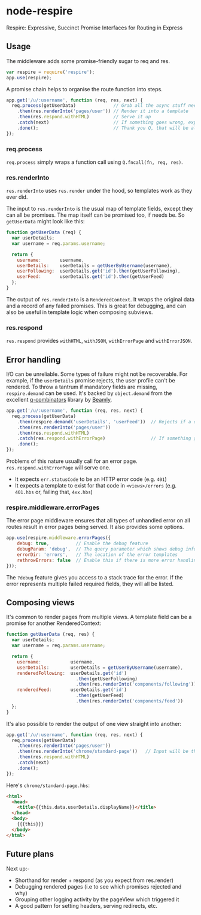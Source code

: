 node-respire
============

Respire: Expressive, Succinct Promise Interfaces for Routing in Express

## Usage

The middleware adds some promise-friendly sugar to req and res.

```javascript
var respire = require('respire');
app.use(respire);
```

A promise chain helps to organise the route function into steps.

```javascript
app.get('/u/:username', function (req, res, next) {
  req.process(getUserData)              // Grab all the async stuff needed to render this page
    .then(res.renderInto('pages/user')) // Render it into a template
    .then(res.respond.withHTML)         // Serve it up
    .catch(next)                        // If something goes wrong, explode
    .done();                            // Thank you Q, that will be all
});
```

### req.process

`req.process` simply wraps a function call using `Q.fncall(fn, req, res)`.


### res.renderInto

`res.renderInto` uses `res.render` under the hood, so templates work as they ever did.

The input to `res.renderInto` is the usual map of template fields, except they can all be promises.
The map itself can be promised too, if needs be. So `getUserData` might look like this:

```javascript
function getUserData (req) {
  var userDetails;
  var username = req.params.username;

  return {
    username:       username,
    userDetails:    userDetails = getUserByUsername(username),
    userFollowing:  userDetails.get('id').then(getUserFollowing),
    userFeed:       userDetails.get('id').then(getUserFeed) 
  };
}
```

The output of `res.renderInto` is a `RenderedContext`. It wraps the original data and a record of any failed promises. This is great for debugging, and can also be useful in template logic when composing subviews.


### res.respond

`res.respond` provides `withHTML`, `withJSON`, `withErrorPage` and `withErrorJSON`. 


## Error handling

I/O can be unreliable. Some types of failure might not be recoverable. For example, if the `userDetails` promise rejects, the user profile can't be rendered. To throw a tantrum if mandatory fields are missing, `respire.demand` can be used. It's backed by `object.demand` from the excellent [q-combinators](https://github.com/beamly/q-combinators) library by [Beamly](http://inside.beamly.com).

```javascript
app.get('/u/:username', function (req, res, next) {
  req.process(getUserData)                
    .then(respire.demand('userDetails', 'userFeed'))  // Rejects if a demanded key rejected
    .then(res.renderInto('pages/user'))   
    .then(res.respond.withHTML)           
    .catch(res.respond.withErrorPage)                 // If something goes wrong, serve an error page
    .done();                              
});
```

Problems of this nature usually call for an error page. `res.respond.withErrorPage` will serve one.
  - It expects `err.statusCode` to be an HTTP error code (e.g. `401`)
  - It expects a template to exist for that code in `<views>/errors` (e.g. `401.hbs` or, failing that, `4xx.hbs`)


### respire.middleware.errorPages

The error page middleware ensures that all types of unhandled error on all routes result in error pages being served. It also provides some options.

```javascript
app.use(respire.middleware.errorPages({
    debug: true,          // Enable the debug feature
    debugParam: 'debug',  // The query parameter which shows debug info
    errorDir: 'errors',   // The location of the error templates
    rethrowErrors: false  // Enable this if there is more error handling middleware to come
}));
```
The `?debug` feature gives you access to a stack trace for the error. If the error represents multiple failed required fields, they will all be listed.


## Composing views

It's common to render pages from multiple views. A template field can be a promise for another RenderedContext:

```javascript
function getUserData (req, res) {
  var userDetails;
  var username = req.params.username;

  return {
    username:           username,
    userDetails:        userDetails = getUserByUsername(username),
    renderedFollowing:  userDetails.get('id')
                          .then(getUserFollowing)
                          .then(res.renderInto('components/following')),
    renderedFeed:       userDetails.get('id')
                          .then(getUserFeed)
                          .then(res.renderInto('components/feed')) 
  };
}
```

It's also possible to render the output of one view straight into another:

```javascript
app.get('/u/:username', function (req, res, next) {
  req.process(getUserData)                
    .then(res.renderInto('pages/user'))  
    .then(res.renderInto('chrome/standard-page'))   // Input will be the RenderedContext from the previous view
    .then(res.respond.withHTML)           
    .catch(next)              
    .done();                              
});
```

Here's `chrome/standard-page.hbs`:

```html
<html>
  <head>
    <title>{{this.data.userDetails.displayName}}</title>
  </head>
  <body>
    {{{this}}}
  </body>
</html>
```

## Future plans

Next up:-
- Shorthand for render + respond (as you expect from res.render)
- Debugging rendered pages (i.e to see which promises rejected and why)
- Grouping other logging activity by the pageView which triggered it
- A good pattern for setting headers, serving redirects, etc.
